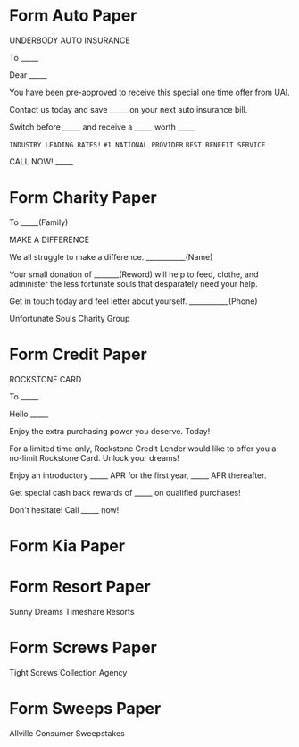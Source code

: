 # Form Auto Paper
UNDERBODY AUTO INSURANCE

To _____

Dear _____

You have been pre-approved to receive
this special one time offer from UAI.

Contact us today and save _____
on your next auto insurance bill.

Switch before _____ and receive
a _____ worth _____

`INDUSTRY LEADING RATES!`
`#1 NATIONAL PROVIDER`
`BEST BENEFIT SERVICE`

CALL NOW! _____

# Form Charity Paper
To _____(Family)

MAKE A DIFFERENCE

We all struggle to make a difference.
___________(Name)

Your small donation of _______(Reword)
will help to feed, clothe, and administer
the less fortunate souls that desparately
need your help.

Get in touch today and feel letter about
yourself. ___________(Phone)

Unfortunate Souls Charity Group


# Form Credit Paper
ROCKSTONE CARD

To _____

Hello _____

Enjoy the extra purchasing power you
deserve. Today!

For a limited time only, Rockstone Credit
Lender would like to offer you a no-limit
Rockstone Card. Unlock your dreams!

Enjoy an introductory _____ APR for
the first year, _____ APR thereafter.

Get special cash back rewards of _____
on qualified purchases!

Don't hesitate! Call _____ now!


# Form Kia Paper


# Form Resort Paper
Sunny Dreams Timeshare Resorts

# Form Screws Paper
Tight Screws Collection Agency

# Form Sweeps Paper
Allville Consumer Sweepstakes

